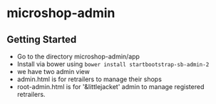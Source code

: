# microshop-admin

## Getting Started
* Go to the directory microshop-admin/app
* Install via bower using `bower install startbootstrap-sb-admin-2`
* we have two admin view
* admin.html is for retrailers to manage their shops
* root-admin.html is for '&littlejacket' admin to manage registered retrailers.

